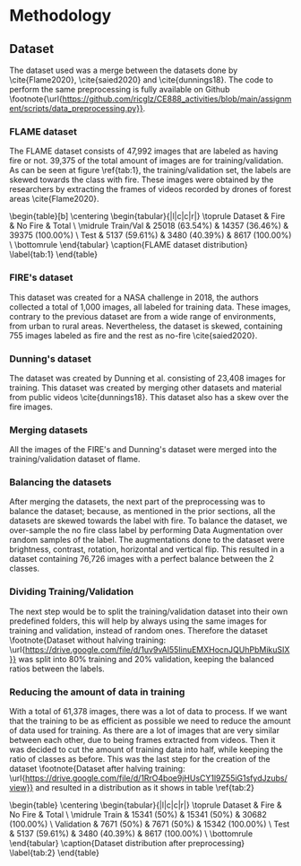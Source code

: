 # Methodology

## Dataset

The dataset used was a merge between the datasets done by \cite{Flame2020}, \cite{saied2020} and \cite{dunnings18}. The code to perform the same preprocessing is fully available on Github \footnote{\url{https://github.com/ricglz/CE888_activities/blob/main/assignment/scripts/data_preprocessing.py}}.

### FLAME dataset

The FLAME dataset consists of 47,992 images that are labeled as having fire or not. 39,375 of the total amount of images are for training/validation. As can be seen at figure \ref{tab:1}, the training/validation set, the labels are skewed towards the class with fire. These images were obtained by the researchers by extracting the frames of videos recorded by drones of forest areas \cite{Flame2020}.

\begin{table}[b]
\centering
\begin{tabular}{|l|c|c|r|}
\toprule
Dataset & Fire & No Fire & Total \\
\midrule
Train/Val & 25018 (63.54\%) & 14357 (36.46\%) & 39375 (100.00\%) \\
Test & 5137 (59.61\%) & 3480 (40.39\%) & 8617 (100.00\%) \\
\bottomrule
\end{tabular}
\caption{FLAME dataset distribution}
\label{tab:1}
\end{table}

### FIRE's dataset

This dataset was created for a NASA challenge in 2018, the authors collected a total of 1,000 images, all labeled for training data. These images, contrary to the previous dataset are from a wide range of environments, from urban to rural areas. Nevertheless, the dataset is skewed, containing 755 images labeled as fire and the rest as no-fire \cite{saied2020}.

### Dunning's dataset

The dataset was created by Dunning et al. consisting of 23,408 images for training. This dataset was created by merging other datasets and material from public videos \cite{dunnings18}. This dataset also has a skew over the fire images.

### Merging datasets

All the images of the FIRE's and Dunning's dataset were merged into the training/validation dataset of flame.

### Balancing the datasets

After merging the datasets, the next part of the preprocessing was to balance the dataset; because, as mentioned in the prior sections, all the datasets are skewed towards the label with fire. To balance the dataset, we over-sample the no fire class label by performing Data Augmentation over random samples of the label. The augmentations done to the dataset were brightness, contrast, rotation, horizontal and vertical flip. This resulted in a dataset containing 76,726 images with a perfect balance between the 2 classes.

### Dividing Training/Validation

The next step would be to split the training/validation dataset into their own predefined folders, this will help by always using the same images for training and validation, instead of random ones. Therefore the dataset \footnote{Dataset without halving training: \url{https://drive.google.com/file/d/1uv9vAl55IinuEMXHocnJQUhPbMikuSIX}} was split into 80% training and 20% validation, keeping the balanced ratios between the labels.

### Reducing the amount of data in training

With a total of 61,378 images, there was a lot of data to process. If we want that the training to be as efficient as possible we need to reduce the amount of data used for training. As there are a lot of images that are very similar between each other, due to being frames extracted from videos. Then it was decided to cut the amount of training data into half, while keeping the ratio of classes as before. This was the last step for the creation of the dataset \footnote{Dataset after halving training: \url{https://drive.google.com/file/d/1RrO4boe9jHUsCY1l9Z55iG1sfydJzubs/view}} and resulted in a distribution as it shows in table \ref{tab:2}

\begin{table}
\centering
\begin{tabular}{|l|c|c|r|}
\toprule
Dataset & Fire & No Fire & Total \\
\midrule
Train & 15341 (50\%) & 15341 (50\%) & 30682 (100.00\%) \\
Validation & 7671 (50\%) & 7671 (50\%) & 15342 (100.00\%) \\
Test & 5137 (59.61\%) & 3480 (40.39\%) & 8617 (100.00\%) \\
\bottomrule
\end{tabular}
\caption{Dataset distribution after preprocessing}
\label{tab:2}
\end{table}

